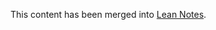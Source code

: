 This content has been merged into [Lean Notes](https://github.com/stuartpb/leannotes/blob/master/content/b4195691-701c-48c6-a3d7-e4fe9123728e.md).
